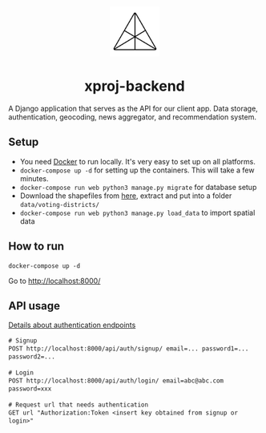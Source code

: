 <p align="center">
  <img src="./web/static/logo.svg" width="100"/>
</p>

<h1 align="center">xproj-backend</h1>

A Django application that serves as the API for our client app.
Data storage, authentication, geocoding, news aggregator, and recommendation system.

## Setup

- You need [Docker](https://www.docker.com/get-docker) to run locally. It's very easy to set up on all platforms.
- `docker-compose up -d` for setting up the containers. This will take a few minutes.
- `docker-compose run web python3 manage.py migrate` for database setup
- Download the shapefiles from [here](http://snugis.tistory.com/127), extract and put into a folder `data/voting-districts/`
- `docker-compose run web python3 manage.py load_data` to import spatial data

## How to run

    docker-compose up -d

Go to [http://localhost:8000/](http://localhost:8000/)

## API usage

[Details about authentication endpoints](http://django-rest-auth.readthedocs.io/en/latest/api_endpoints.html)

    # Signup
    POST http://localhost:8000/api/auth/signup/ email=... password1=... password2=...
    
    # Login
    POST http://localhost:8000/api/auth/login/ email=abc@abc.com password=xxx

    # Request url that needs authentication
    GET url "Authorization:Token <insert key obtained from signup or login>"